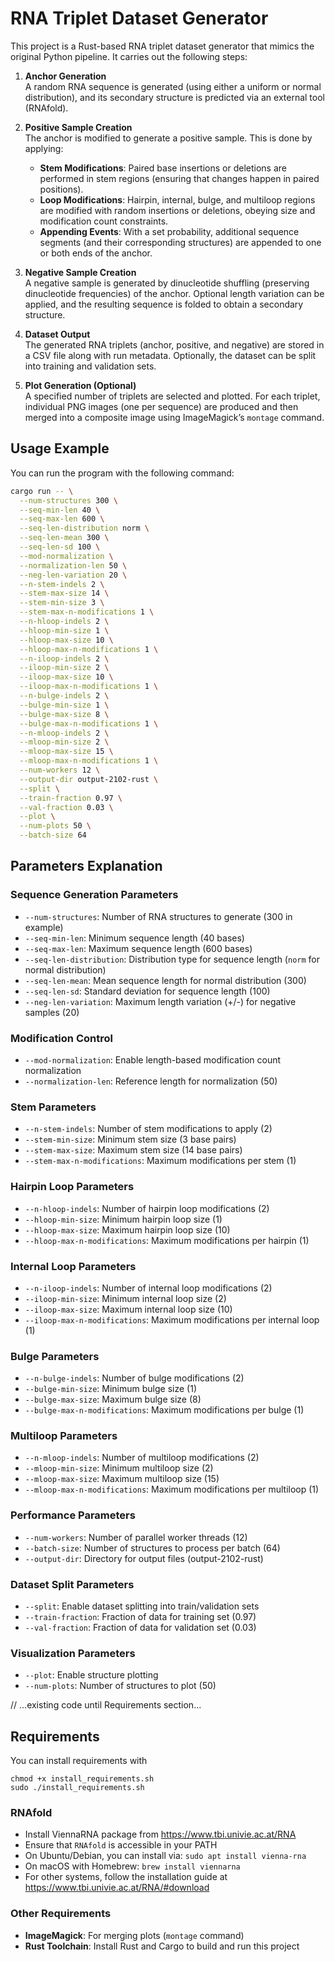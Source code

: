 # RNA Triplet Dataset Generator

This project is a Rust-based RNA triplet dataset generator that mimics the original Python pipeline. It carries out the following steps:

1. **Anchor Generation**  
   A random RNA sequence is generated (using either a uniform or normal distribution), and its secondary structure is predicted via an external tool (RNAfold).

2. **Positive Sample Creation**  
   The anchor is modified to generate a positive sample. This is done by applying:
   - **Stem Modifications**: Paired base insertions or deletions are performed in stem regions (ensuring that changes happen in paired positions).
   - **Loop Modifications**: Hairpin, internal, bulge, and multiloop regions are modified with random insertions or deletions, obeying size and modification count constraints.
   - **Appending Events**: With a set probability, additional sequence segments (and their corresponding structures) are appended to one or both ends of the anchor.

3. **Negative Sample Creation**  
   A negative sample is generated by dinucleotide shuffling (preserving dinucleotide frequencies) of the anchor. Optional length variation can be applied, and the resulting sequence is folded to obtain a secondary structure.

4. **Dataset Output**  
   The generated RNA triplets (anchor, positive, and negative) are stored in a CSV file along with run metadata. Optionally, the dataset can be split into training and validation sets.

5. **Plot Generation (Optional)**  
   A specified number of triplets are selected and plotted. For each triplet, individual PNG images (one per sequence) are produced and then merged into a composite image using ImageMagick’s `montage` command.

## Usage Example

You can run the program with the following command:

```bash
cargo run -- \
  --num-structures 300 \
  --seq-min-len 40 \
  --seq-max-len 600 \
  --seq-len-distribution norm \
  --seq-len-mean 300 \
  --seq-len-sd 100 \
  --mod-normalization \
  --normalization-len 50 \
  --neg-len-variation 20 \
  --n-stem-indels 2 \
  --stem-max-size 14 \
  --stem-min-size 3 \
  --stem-max-n-modifications 1 \
  --n-hloop-indels 2 \
  --hloop-min-size 1 \
  --hloop-max-size 10 \
  --hloop-max-n-modifications 1 \
  --n-iloop-indels 2 \
  --iloop-min-size 2 \
  --iloop-max-size 10 \
  --iloop-max-n-modifications 1 \
  --n-bulge-indels 2 \
  --bulge-min-size 1 \
  --bulge-max-size 8 \
  --bulge-max-n-modifications 1 \
  --n-mloop-indels 2 \
  --mloop-min-size 2 \
  --mloop-max-size 15 \
  --mloop-max-n-modifications 1 \
  --num-workers 12 \
  --output-dir output-2102-rust \
  --split \
  --train-fraction 0.97 \
  --val-fraction 0.03 \
  --plot \
  --num-plots 50 \
  --batch-size 64
```

## Parameters Explanation

### Sequence Generation Parameters
- `--num-structures`: Number of RNA structures to generate (300 in example)
- `--seq-min-len`: Minimum sequence length (40 bases)
- `--seq-max-len`: Maximum sequence length (600 bases)
- `--seq-len-distribution`: Distribution type for sequence length (`norm` for normal distribution)
- `--seq-len-mean`: Mean sequence length for normal distribution (300)
- `--seq-len-sd`: Standard deviation for sequence length (100)
- `--neg-len-variation`: Maximum length variation (+/-) for negative samples (20)

### Modification Control
- `--mod-normalization`: Enable length-based modification count normalization
- `--normalization-len`: Reference length for normalization (50)

### Stem Parameters
- `--n-stem-indels`: Number of stem modifications to apply (2)
- `--stem-min-size`: Minimum stem size (3 base pairs)
- `--stem-max-size`: Maximum stem size (14 base pairs)
- `--stem-max-n-modifications`: Maximum modifications per stem (1)

### Hairpin Loop Parameters
- `--n-hloop-indels`: Number of hairpin loop modifications (2)
- `--hloop-min-size`: Minimum hairpin loop size (1)
- `--hloop-max-size`: Maximum hairpin loop size (10)
- `--hloop-max-n-modifications`: Maximum modifications per hairpin (1)

### Internal Loop Parameters
- `--n-iloop-indels`: Number of internal loop modifications (2)
- `--iloop-min-size`: Minimum internal loop size (2)
- `--iloop-max-size`: Maximum internal loop size (10)
- `--iloop-max-n-modifications`: Maximum modifications per internal loop (1)

### Bulge Parameters
- `--n-bulge-indels`: Number of bulge modifications (2)
- `--bulge-min-size`: Minimum bulge size (1)
- `--bulge-max-size`: Maximum bulge size (8)
- `--bulge-max-n-modifications`: Maximum modifications per bulge (1)

### Multiloop Parameters
- `--n-mloop-indels`: Number of multiloop modifications (2)
- `--mloop-min-size`: Minimum multiloop size (2)
- `--mloop-max-size`: Maximum multiloop size (15)
- `--mloop-max-n-modifications`: Maximum modifications per multiloop (1)

### Performance Parameters
- `--num-workers`: Number of parallel worker threads (12)
- `--batch-size`: Number of structures to process per batch (64)
- `--output-dir`: Directory for output files (output-2102-rust)

### Dataset Split Parameters
- `--split`: Enable dataset splitting into train/validation sets
- `--train-fraction`: Fraction of data for training set (0.97)
- `--val-fraction`: Fraction of data for validation set (0.03)

### Visualization Parameters
- `--plot`: Enable structure plotting
- `--num-plots`: Number of structures to plot (50)

// ...existing code until Requirements section...

## Requirements

You can install requirements with

```
chmod +x install_requirements.sh
sudo ./install_requirements.sh
```

### RNAfold
- Install ViennaRNA package from https://www.tbi.univie.ac.at/RNA 
- Ensure that `RNAfold` is accessible in your PATH
- On Ubuntu/Debian, you can install via: `sudo apt install vienna-rna`
- On macOS with Homebrew: `brew install viennarna`
- For other systems, follow the installation guide at https://www.tbi.univie.ac.at/RNA/#download

### Other Requirements
- **ImageMagick**: For merging plots (`montage` command)
- **Rust Toolchain**: Install Rust and Cargo to build and run this project
